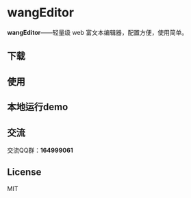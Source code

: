 
# wangEditor

**wangEditor**——轻量级 web 富文本编辑器，配置方便，使用简单。



## 下载



## 使用


## 本地运行demo



## 交流

交流QQ群：**164999061**

## License
MIT
